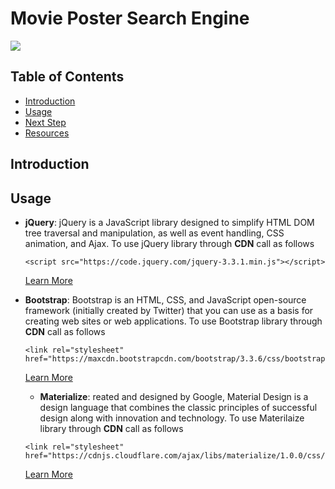 # Movie Poster Search Engine

![](https://media.giphy.com/media/fVmwWrnOw2Cver5xI6/giphy.gif)

## Table of Contents

* [Introduction](#introduction)
* [Usage](#usage)
* [Next Step](#Next-Step)
* [Resources](#Resources)


## Introduction

## Usage

- **jQuery**:
  jQuery is a JavaScript library designed to simplify HTML DOM tree traversal and manipulation, as well as event handling, CSS animation, and Ajax. To use jQuery library through **CDN** call as follows
  ```
  <script src="https://code.jquery.com/jquery-3.3.1.min.js"></script>
  ```
  [Learn More](https://jquery.com)

- **Bootstrap**:
    Bootstrap is an HTML, CSS, and JavaScript open-source framework (initially created by Twitter) that you can use as a basis for creating web sites or web applications. To use Bootstrap library through **CDN** call as follows
    ```
   <link rel="stylesheet" href="https://maxcdn.bootstrapcdn.com/bootstrap/3.3.6/css/bootstrap.min.css">
    ```
    [Learn More](https://getbootstrap.com)
    
    - **Materialize**:
    reated and designed by Google, Material Design is a design language that combines the classic principles of successful design along with innovation and technology. To use Materilaize library through **CDN** call as follows
    ```
   <link rel="stylesheet" 
   href="https://cdnjs.cloudflare.com/ajax/libs/materialize/1.0.0/css/materialize.min.css">
    ```
    [Learn More](https://materializecss.com/)
